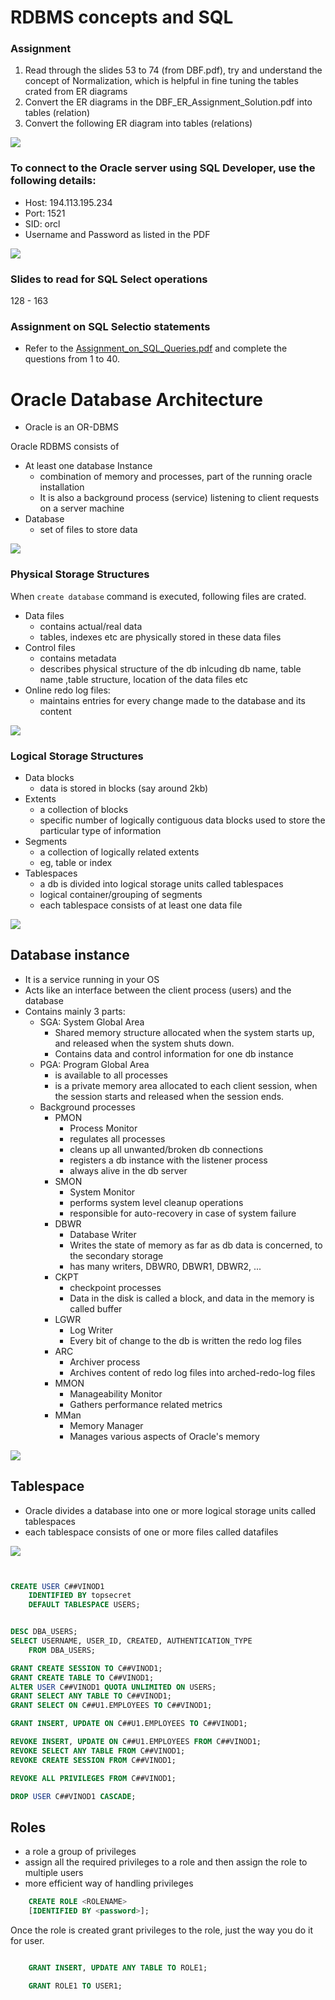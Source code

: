 # RDBMS concepts and SQL

### Assignment

1. Read through the slides 53 to 74 (from DBF.pdf), try and understand the concept of Normalization, which is helpful in fine tuning the tables crated from ER diagrams
1. Convert the ER diagrams in the DBF_ER_Assignment_Solution.pdf into tables (relation)
1. Convert the following ER diagram into tables (relations)

![](./images/ER_From_net.png)

### To connect to the Oracle server using SQL Developer, use the following details:

-   Host: 194.113.195.234
-   Port: 1521
-   SID: orcl
-   Username and Password as listed in the PDF

![](./images/SQL_developer.png)

### Slides to read for SQL Select operations

128 - 163

### Assignment on SQL Selectio statements

-   Refer to the <a href="./Assignment_on_SQL_Queries.pdf">Assignment_on_SQL_Queries.pdf</a> and complete the questions from 1 to 40.

# Oracle Database Architecture

-   Oracle is an OR-DBMS

Oracle RDBMS consists of

-   At least one database Instance
    -   combination of memory and processes, part of the running oracle installation
    -   It is also a background process (service) listening to client requests on a server machine
-   Database
    -   set of files to store data

![](./images/db-architecture.dio.png)

### Physical Storage Structures

When `create database` command is executed, following files are crated.

-   Data files
    -   contains actual/real data
    -   tables, indexes etc are physically stored in these data files
-   Control files
    -   contains metadata
    -   describes physical structure of the db inlcuding db name, table name ,table structure, location of the data files etc
-   Online redo log files:
    -   maintains entries for every change made to the database and its content

![](./images/db-system-files.dio.png)

### Logical Storage Structures

-   Data blocks
    -   data is stored in blocks (say around 2kb)
-   Extents
    -   a collection of blocks
    -   specific number of logically contiguous data blocks used to store the particular type of information
-   Segments
    -   a collection of logically related extents
    -   eg, table or index
-   Tablespaces
    -   a db is divided into logical storage units called tablespaces
    -   logical container/grouping of segments
    -   each tablespace consists of at least one data file

![](./images/logical-storage.dio.png)

## Database instance

-   It is a service running in your OS
-   Acts like an interface between the client process (users) and the database
-   Contains mainly 3 parts:
    -   SGA: System Global Area
        -   Shared memory structure allocated when the system starts up, and released when the system shuts down.
        -   Contains data and control information for one db instance
    -   PGA: Program Global Area
        -   is available to all processes
        -   is a private memory area allocated to each client session, when the session starts and released when the session ends.
    -   Background processes
        -   PMON
            -   Process Monitor
            -   regulates all processes
            -   cleans up all unwanted/broken db connections
            -   registers a db instance with the listener process
            -   always alive in the db server
        -   SMON
            -   System Monitor
            -   performs system level cleanup operations
            -   responsible for auto-recovery in case of system failure
        -   DBWR
            -   Database Writer
            -   Writes the state of memory as far as db data is concerned, to the secondary storage
            -   has many writers, DBWR0, DBWR1, DBWR2, ...
        -   CKPT
            -   checkpoint processes
            -   Data in the disk is called a block, and data in the memory is called buffer
        -   LGWR
            -   Log Writer
            -   Every bit of change to the db is written the redo log files
        -   ARC
            -   Archiver process
            -   Archives content of redo log files into arched-redo-log files
        -   MMON
            -   Manageability Monitor
            -   Gathers performance related metrics
        -   MMan
            -   Memory Manager
            -   Manages various aspects of Oracle's memory

![](./images/db-instance.dio.png)

## Tablespace

-   Oracle divides a database into one or more logical storage units called tablespaces
-   each tablespace consists of one or more files called datafiles

![](./images/tablespace.dio.png)

```sql


CREATE USER C##VINOD1
    IDENTIFIED BY topsecret
    DEFAULT TABLESPACE USERS;


DESC DBA_USERS;
SELECT USERNAME, USER_ID, CREATED, AUTHENTICATION_TYPE
    FROM DBA_USERS;

GRANT CREATE SESSION TO C##VINOD1;
GRANT CREATE TABLE TO C##VINOD1;
ALTER USER C##VINOD1 QUOTA UNLIMITED ON USERS;
GRANT SELECT ANY TABLE TO C##VINOD1;
GRANT SELECT ON C##U1.EMPLOYEES TO C##VINOD1;

GRANT INSERT, UPDATE ON C##U1.EMPLOYEES TO C##VINOD1;

REVOKE INSERT, UPDATE ON C##U1.EMPLOYEES FROM C##VINOD1;
REVOKE SELECT ANY TABLE FROM C##VINOD1;
REVOKE CREATE SESSION FROM C##VINOD1;

REVOKE ALL PRIVILEGES FROM C##VINOD1;

DROP USER C##VINOD1 CASCADE;


```

## Roles

-   a role a group of privileges
-   assign all the required privileges to a role and then assign the role to multiple users
-   more efficient way of handling privileges

```sql
    CREATE ROLE <ROLENAME>
    [IDENTIFIED BY <password>];
```

Once the role is created grant privileges to the role, just the way you do it for user.

```sql

    GRANT INSERT, UPDATE ANY TABLE TO ROLE1;

    GRANT ROLE1 TO USER1;
```